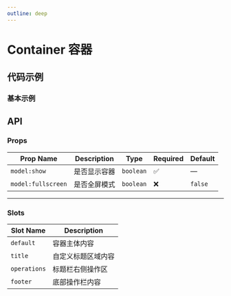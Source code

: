 ```yaml
---
outline: deep
---
```


# Container 容器

## 代码示例

### 基本示例

<demo-plugin vue="../../demos/container/basic.vue" />

## API

### Props

| Prop Name          | Description  | Type      | Required | Default |
| ------------------ | ------------ | --------- | -------- | ------- |
| `model:show`       | 是否显示容器 | `boolean` | ✅       | —       |
| `model:fullscreen` | 是否全屏模式 | `boolean` | ❌       | `false` |

---

### Slots

| Slot Name    | Description        |
| ------------ | ------------------ |
| `default`    | 容器主体内容       |
| `title`      | 自定义标题区域内容 |
| `operations` | 标题栏右侧操作区   |
| `footer`     | 底部操作栏内容     |
